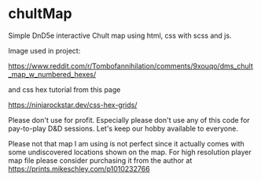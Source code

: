 # chultMap
Simple DnD5e interactive Chult map using html, css with scss and js.

Image used in project:

https://www.reddit.com/r/Tombofannihilation/comments/9xouqo/dms_chult_map_w_numbered_hexes/

and css hex tutorial from this page

https://ninjarockstar.dev/css-hex-grids/

Please don't use for profit. Especially please don't use any of this code for pay-to-play D&D sessions. Let's keep our hobby available to everyone.

Please not that map I am using is not perfect since it actually comes with some undiscovered locations shown on the map. For high resolution player map file please consider purchasing it from the author at https://prints.mikeschley.com/p1010232766
